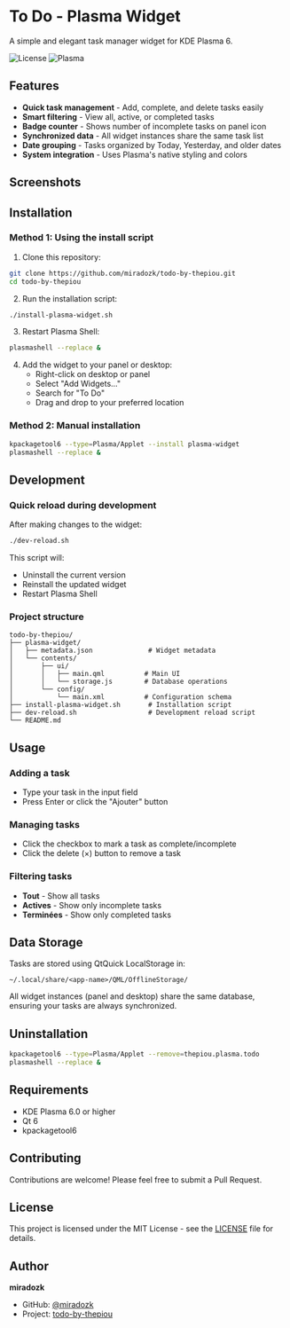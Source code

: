 # To Do - Plasma Widget

A simple and elegant task manager widget for KDE Plasma 6.

![License](https://img.shields.io/badge/license-MIT-blue.svg)
![Plasma](https://img.shields.io/badge/Plasma-6.0+-blue.svg)

## Features

- **Quick task management** - Add, complete, and delete tasks easily
- **Smart filtering** - View all, active, or completed tasks
- **Badge counter** - Shows number of incomplete tasks on panel icon
- **Synchronized data** - All widget instances share the same task list
- **Date grouping** - Tasks organized by Today, Yesterday, and older dates
- **System integration** - Uses Plasma's native styling and colors

## Screenshots

<!-- Add screenshots here -->

## Installation

### Method 1: Using the install script

1. Clone this repository:
```bash
git clone https://github.com/miradozk/todo-by-thepiou.git
cd todo-by-thepiou
```

2. Run the installation script:
```bash
./install-plasma-widget.sh
```

3. Restart Plasma Shell:
```bash
plasmashell --replace &
```

4. Add the widget to your panel or desktop:
   - Right-click on desktop or panel
   - Select "Add Widgets..."
   - Search for "To Do"
   - Drag and drop to your preferred location

### Method 2: Manual installation

```bash
kpackagetool6 --type=Plasma/Applet --install plasma-widget
plasmashell --replace &
```

## Development

### Quick reload during development

After making changes to the widget:

```bash
./dev-reload.sh
```

This script will:
- Uninstall the current version
- Reinstall the updated widget
- Restart Plasma Shell

### Project structure

```
todo-by-thepiou/
├── plasma-widget/
│   ├── metadata.json              # Widget metadata
│   └── contents/
│       ├── ui/
│       │   ├── main.qml          # Main UI
│       │   └── storage.js        # Database operations
│       └── config/
│           └── main.xml          # Configuration schema
├── install-plasma-widget.sh       # Installation script
├── dev-reload.sh                  # Development reload script
└── README.md
```

## Usage

### Adding a task
- Type your task in the input field
- Press Enter or click the "Ajouter" button

### Managing tasks
- Click the checkbox to mark a task as complete/incomplete
- Click the delete (×) button to remove a task

### Filtering tasks
- **Tout** - Show all tasks
- **Actives** - Show only incomplete tasks
- **Terminées** - Show only completed tasks

## Data Storage

Tasks are stored using QtQuick LocalStorage in:
```
~/.local/share/<app-name>/QML/OfflineStorage/
```

All widget instances (panel and desktop) share the same database, ensuring your tasks are always synchronized.

## Uninstallation

```bash
kpackagetool6 --type=Plasma/Applet --remove=thepiou.plasma.todo
plasmashell --replace &
```

## Requirements

- KDE Plasma 6.0 or higher
- Qt 6
- kpackagetool6

## Contributing

Contributions are welcome! Please feel free to submit a Pull Request.

## License

This project is licensed under the MIT License - see the [LICENSE](LICENSE) file for details.

## Author

**miradozk**

- GitHub: [@miradozk](https://github.com/miradozk)
- Project: [todo-by-thepiou](https://github.com/miradozk/todo-by-thepiou)

